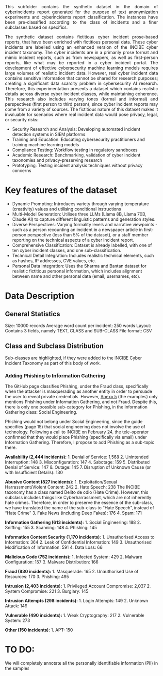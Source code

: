 <div align="justify">This subfolder contains the synthetic dataset in the domain of cyberincidents report generated for the purpose of text anonymization experiments and cyberincidents report classification. The instances have been pre-classified according to the class of incidents and a finer subclasses based on specifics.

The synthetic dataset contains fictitious cyber incident prose-based reports, that have been enriched with fictitious personal data. These cyber incidents are labelled using an enhanced version of the INCIBE cyber incident taxonomy. The cyber incidents are in a primarily prose format and mimic incident reports, such as from newspapers, as well as first-person reports, like what may be reported in a cyber incident portal.
The development of effective cybersecurity machine learning models requires large volumes of realistic incident data. However, real cyber incident data contains sensitive information that cannot be shared for research purposes; creating a significant data scarcity problem in cybersecurity AI research. Therefore, this experimentation presents a dataset which contains realistic details across diverse cyber incident classes, while maintaining coherence. This research also includes varying tones (formal and informal) and perspectives (first person to third person), since cyber incident reports may come from a variety of sources. 
The fictitious nature of this dataset makes it invaluable for scenarios where real incident data would pose privacy, legal, or security risks:</div>
- Security Research and Analysis: Developing automated incident detection systems in SIEM platforms
- Training and Education: Educating cybersecurity practitioners and training machine learning models
- Compliance Testing: Workflow testing in regulatory sandboxes
- Academic Research: Benchmarking, validation of cyber incident taxonomies and privacy-preserving research
- Prototyping: Testing incident analysis techniques without privacy concerns
  
# Key features of the dataset
- Dynamic Prompting: Introduces variety through varying temperature (creativity) values and utilising conditional instructions
- Multi-Model Generation: Utilises three LLMs (Llama 8B, Llama 70B, Claude AI)  to capture different linguistic patterns and generation styles.
- Diverse Perspectives: Varying formality levels and narrative viewpoints - such as a person recounting an incident in a newspaper article in first-person perspective (less than 5% of the dataset), or a staff member reporting on the technical aspects of a cyber incident report.
- Comprehensive Classification: Dataset is already labelled, with one of ten cyber incident classes, and one sub-classification.
- Technical Detail Integration: Includes realistic technical elements, such as hashes, IP addresses, CVE values, etc.
- Personal Data Integration: Uses the Sharma and Bantan dataset for realistic fictitious personal information, which includes alignment between name and other personal data (email, usernames, etc).


# Data Description
## General Statistics
Size: 10000 records
Average word count per incident: 250 words
Layout: Contains 3 fields, namely TEXT, CLASS and SUB-CLASS
File format: CSV

## Class and Subclass Distribution 
Sub-classes are highlighted, if they were added to the INCIBE Cyber Incident Taxonomy as part of this body of work.

### Adding Phishing to Information Gathering
The GitHub page classifies Phishing, under the Fraud class, specifically when the attacker is masquerading as another entity in order to persuade the user to reveal private credentials.  However, [Anexo 5](https://www.incibe.es/sites/default/files/contenidos/guias/doc/guia_nacional_notificacion_gestion_ciberincidentes.pdf) (the examples) only mentions Phishing under Information Gathering, and not Fraud. Despite this, there is only one possible sub-category for Phishing, in the  Information Gathering class: Social Engineering. 

Phishing would not belong under Social Engineering, since the guide specifies  (page 15) that social engineering does not involve the use of technology. Following a call to INCIBE on February 24, the tele-operator confirmed that they would place Phishing  (specifically via email) under Information Gathering. Therefore, I propose to add Phishing as a sub-topic there. 

**Availability (2,444 incidents):**
    1. Denial of Service: 1,568 
    2. Unintended Interruption: 148
    3. Misconfiguration: 147
    4. Sabotage: 159
    5. Distributed Denial of Service: 147 
    6. Outage: 145
    7. Disruption of Unknown Cause (or with Insufficient Details): 130

**Abusive Content (827 incidents):**
    1. Exploitation/Sexual Harrassment/Violent Content: 242 
    2. Hate Speech: 238
The INCIBE taxonomy has a class named Delito de odio (Hate Crime). However,  this subclass includes things like Cyberharrassment,  which are not inherently hate crimes. Therefore, in order to preserve the essence of the sub-class, we have translated the name of the sub-class to “Hate Speech”, instead of “Hate Crime”
    3. Fake News (including Deep Fakes): 176
    4. Spam: 171

**Information Gathering (613 incidents):**
    1. Social Engineering: 188
    2. Sniffing: 155
    3. Scanning: 148
    4. Phishing: 145

**Information Content Security (1,170 incidents):**
    1. Unauthorised Access to Information: 364
    2. Leak of Confidential Information: 149
    3. Unauthorised Modification of Information: 591
    4. Data Loss: 66

**Malicious Code (752 incidents):**
    1. Infected System: 429
    2. Malware Configuration: 157
    3. Malware Distribution: 166

**Fraud (830 incidents):**
    1. Masquerade: 165
    2. Unauthorised Use of Resources: 170
    3. Phishing: 495

**Intrusion (2,403 incidents):**
    1. Privileged Account Compromise: 2,037
    2. System Compromise: 221
    3. Burglary: 145 

**Intrusion Attempts (298 incidents):**
    1. Login Attempts: 149 
    2. Unknown Attack: 149 

**Vulnerable (490 incidents):**
    1. Weak Cryptography: 217 
    2. Vulnerable System: 273 

**Other (150 incidents):**
    1. APT: 150 

# TO DO:
We will completely annotate all the personally identifiable information (PII) in the samples
